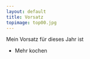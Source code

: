 ```yaml
---
layout: default
title: Vorsatz
topimage: top00.jpg
---
```


Mein Vorsatz für dieses Jahr ist

* Mehr kochen

